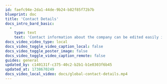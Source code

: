 ```yaml
---
id: faefc94e-2da1-44de-9b24-b82f85f72b7b
blueprint: doc
title: 'Contact Details'
docs_intro_bard_basic:
  -
    type: text
    text: 'Contact information about the company can be edited easily in one place.'
docs_video_video_type: local
docs_video_toggle_video_caption_local: false
docs_video_toggle_poster_image: false
docs_video_toggle_video_caption_remote: false
guides: general
updated_by: c140131f-c375-40c2-b2b1-b1e0303f6b45
updated_at: 1738670249
docs_video_local_video: docs/global-contact-details.mp4
---
```

